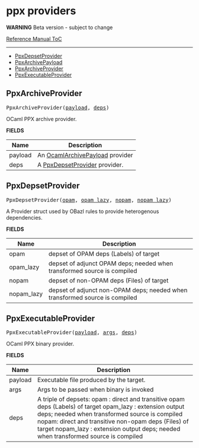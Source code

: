# ppx providers
**WARNING** Beta version - subject to change

[Reference Manual ToC](index.md)

----

* [PpxDepsetProvider](#ppxdepsetprovider)
* [PpxArchivePayload](#ppxarchivepayload)
* [PpxArchiveProvider](#ppxarchiveprovider)
* [PpxExecutableProvider](#ppxexecutableprovider)

<a id="#PpxArchiveProvider"></a>

## PpxArchiveProvider

<pre>
PpxArchiveProvider(<a href="#PpxArchiveProvider-payload">payload</a>, <a href="#PpxArchiveProvider-deps">deps</a>)
</pre>

OCaml PPX archive provider.

**FIELDS**


| Name  | Description |
| ------------- | ------------- |
| <a id="PpxArchiveProvider-payload"></a>payload |  An [OcamlArchivePayload](providers_ocaml.md#OcamlArchivePayload) provider    |
| <a id="PpxArchiveProvider-deps"></a>deps |  A [PpxDepsetProvider](#ppxdepsetprovider) provider.    |


<a id="#PpxDepsetProvider"></a>

## PpxDepsetProvider

<pre>
PpxDepsetProvider(<a href="#PpxDepsetProvider-opam">opam</a>, <a href="#PpxDepsetProvider-opam_lazy">opam_lazy</a>, <a href="#PpxDepsetProvider-nopam">nopam</a>, <a href="#PpxDepsetProvider-nopam_lazy">nopam_lazy</a>)
</pre>

A Provider struct used by OBazl rules to provide heterogenous dependencies.

**FIELDS**


| Name  | Description |
| ------------- | ------------- |
| <a id="PpxDepsetProvider-opam"></a>opam |  depset of OPAM deps (Labels) of target    |
| <a id="PpxDepsetProvider-opam_lazy"></a>opam_lazy |  depset of adjunct OPAM deps; needed when transformed source is compiled    |
| <a id="PpxDepsetProvider-nopam"></a>nopam |  depset of non-OPAM deps (Files) of target    |
| <a id="PpxDepsetProvider-nopam_lazy"></a>nopam_lazy |  depset of adjunct non-OPAM deps; needed when transformed source is compiled    |


<a id="#PpxExecutableProvider"></a>

## PpxExecutableProvider

<pre>
PpxExecutableProvider(<a href="#PpxExecutableProvider-payload">payload</a>, <a href="#PpxExecutableProvider-args">args</a>, <a href="#PpxExecutableProvider-deps">deps</a>)
</pre>

OCaml PPX binary provider.

**FIELDS**


| Name  | Description |
| ------------- | ------------- |
| <a id="PpxExecutableProvider-payload"></a>payload |  Executable file produced by the target.    |
| <a id="PpxExecutableProvider-args"></a>args |  Args to be passed when binary is invoked    |
| <a id="PpxExecutableProvider-deps"></a>deps |  A triple of depsets:             opam : direct and transitive opam deps (Labels) of target             opam_lazy : extension output deps; needed when transformed source is compiled             nopam: direct and transitive non-opam deps (Files) of target             nopam_lazy : extension output deps; needed when transformed source is compiled    |



